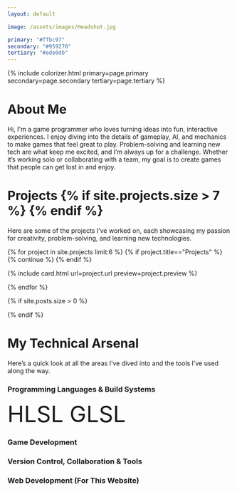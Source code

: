 ```yaml
---
layout: default

image: /assets/images/Headshot.jpg

primary: "#ffbc97"
secondary: "#959270"
tertiary: "#ede0db"
---
```


{% include colorizer.html primary=page.primary secondary=page.secondary tertiary=page.tertiary %}

# About Me

Hi, I'm a game programmer who loves turning ideas into fun, interactive experiences.
I enjoy diving into the details of gameplay, AI, and mechanics to make games that feel great to play.
Problem-solving and learning new tech are what keep me excited, and I’m always up for a challenge.
Whether it’s working solo or collaborating with a team, my goal is to create games that people can get lost in and enjoy.

# Projects {% if site.projects.size > 7 %} <a class="icon-link" href="./projects/Projects.html"><iconify-icon icon="iconamoon:arrow-right-6-circle-fill"></iconify-icon></a> {% endif %}

Here are some of the projects I’ve worked on, each showcasing my passion for creativity, problem-solving, and learning new technologies.  

<div class="card-container"> 
{% for project in site.projects limit:6 %}
{% if project.title=="Projects" %} {% continue %} {% endif %}

  {% include card.html url=project.url preview=project.preview %}

{% endfor %}
</div>

{% if site.posts.size > 0 %}

{% endif %}

# My Technical Arsenal

Here’s a quick look at all the areas I’ve dived into and the tools I’ve used along the way.

### Programming Languages & Build Systems <iconify-icon icon="mdi:code-braces-box"></iconify-icon>

<div style="font-size: 50px">
  <iconify-icon icon="devicon-plain:cplusplus"></iconify-icon> <iconify-icon icon="devicon-plain:c"></iconify-icon>
  <iconify-icon   icon="devicon-plain:csharp"> </iconify-icon> <iconify-icon icon="devicon-plain:python"></iconify-icon>
  <iconify-icon  icon="simple-icons:rust"></iconify-icon> <iconify-icon icon="devicon-plain:lua"></iconify-icon>
  <iconify-icon icon="devicon-plain:cmake"></iconify-icon> <iconify-icon icon="file-icons:conan"></iconify-icon> HLSL GLSL
</div>

### Game Development <iconify-icon icon="mingcute:game-2-fill"></iconify-icon>

<div style="font-size: 50px">
  <iconify-icon icon="simple-icons:unrealengine"></iconify-icon> <iconify-icon icon="devicon-plain:unity-wordmark"></iconify-icon>
   <iconify-icon icon="devicon-plain:opengl"></iconify-icon> <iconify-icon icon="simple-icons:vulkan"></iconify-icon> <iconify-icon icon="devicon-plain:sdl"></iconify-icon>
</div>

### Version Control, Collaboration & Tools <iconify-icon icon="carbon:collaborate"></iconify-icon>

<div style="font-size: 50px">
  <iconify-icon icon="devicon-plain:git"></iconify-icon> <iconify-icon icon="cib:github"></iconify-icon>
  <iconify-icon icon="devicon-plain:trello"></iconify-icon>   <iconify-icon icon="devicon-plain:visualstudio"></iconify-icon>
  <iconify-icon icon="devicon-plain:vscode"></iconify-icon> <iconify-icon icon="devicon-plain:clion"></iconify-icon>
  <iconify-icon icon="devicon-plain:rider"></iconify-icon> <iconify-icon icon="simple-icons:canva"></iconify-icon>
</div>

### Web Development (For This Website) <iconify-icon icon="mdi:web"></iconify-icon>

<div style="font-size: 50px">
  <iconify-icon icon="devicon-plain:jekyll"></iconify-icon> <iconify-icon icon="devicon-plain:html5-wordmark"></iconify-icon>
  <iconify-icon icon="devicon-plain:css3"></iconify-icon> <iconify-icon icon="devicon-plain:javascript"></iconify-icon>
  <iconify-icon icon="ion:logo-markdown"></iconify-icon>
</div>
